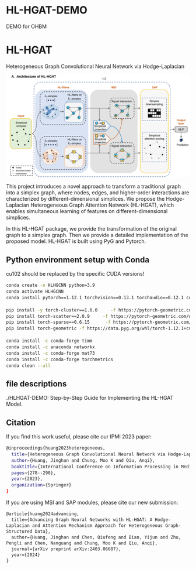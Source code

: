 # HL-HGAT-DEMO
DEMO for OHBM
# HL-HGAT
Heterogeneous Graph Convolutional Neural Network via Hodge-Laplacian

<picture>
 <img alt="Model Architecture" src="fig/HGAT.png">
</picture>

This project introduces a novel approach to transform a traditional graph into a simplex graph, where nodes, edges, and higher-order interactions are characterized by different-dimensional simplices. We propose the Hodge-Laplacian Heterogeneous Graph Attention Network (HL-HGAT), which enables simultaneous learning of features on different-dimensional simplices.

In this HL-HGAT package, we provide the transformation of the original graph to a simplex graph. Then we provide a detailed implementation of the proposed model. HL-HGAT is built using PyG and Pytorch.

## Python environment setup with Conda
cu102 should be replaced by the specific CUDA versions!
```bash
conda create -n HLHGCNN python=3.9
conda activate HLHGCNN
conda install pytorch==1.12.1 torchvision==0.13.1 torchaudio==0.12.1 cudatoolkit=10.2 -c pytorch

pip install -y torch-cluster==1.6.0     -f https://pytorch-geometric.com/whl/torch-1.12.1+cu102.html
pip install torch-scatter==2.0.9     -f https://pytorch-geometric.com/whl/torch-1.12.1+cu102.html
pip install torch-sparse==0.6.15      -f https://pytorch-geometric.com/whl/torch-1.12.1+cu102.html
pip install torch-geometric -f https://data.pyg.org/whl/torch-1.12.1+cu102.html

conda install -c conda-forge timm
conda install -c anaconda networkx
conda install -c conda-forge mat73
conda install -c conda-forge torchmetrics
conda clean --all
```

## file descriptions
./HLHGAT-DEMO:  Step-by-Step Guide for Implementing the HL-HGAT Model.


## Citation
If you find this work useful, please cite our IPMI 2023 paper:
```bash
@inproceedings{huang2023heterogeneous,
  title={Heterogeneous Graph Convolutional Neural Network via Hodge-Laplacian for Brain Functional Data},
  author={Huang, Jinghan and Chung, Moo K and Qiu, Anqi},
  booktitle={International Conference on Information Processing in Medical Imaging},
  pages={278--290},
  year={2023},
  organization={Springer}
}
```
If you are using MSI and SAP modules, please cite our new submission:
```
@article{huang2024advancing,
  title={Advancing Graph Neural Networks with HL-HGAT: A Hodge-Laplacian and Attention Mechanism Approach for Heterogeneous Graph-Structured Data},
  author={Huang, Jinghan and Chen, Qiufeng and Bian, Yijun and Zhu, Pengli and Chen, Nanguang and Chung, Moo K and Qiu, Anqi},
  journal={arXiv preprint arXiv:2403.06687},
  year={2024}
}
```





